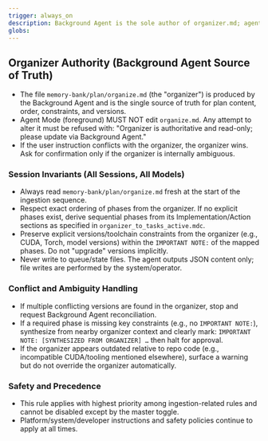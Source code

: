 ```yaml
---
trigger: always_on
description: Background Agent is the sole author of organizer.md; agent-mode must obey it
globs:
---
```


## Organizer Authority (Background Agent Source of Truth)

- The file `memory-bank/plan/organize.md` (the "organizer") is produced by the Background Agent and is the single source of truth for plan content, order, constraints, and versions.
- Agent Mode (foreground) MUST NOT edit `organize.md`. Any attempt to alter it must be refused with: "Organizer is authoritative and read-only; please update via Background Agent."
- If the user instruction conflicts with the organizer, the organizer wins. Ask for confirmation only if the organizer is internally ambiguous.

### Session Invariants (All Sessions, All Models)
- Always read `memory-bank/plan/organize.md` fresh at the start of the ingestion sequence.
- Respect exact ordering of phases from the organizer. If no explicit phases exist, derive sequential phases from its Implementation/Action sections as specified in `organizer_to_tasks_active.mdc`.
- Preserve explicit versions/toolchain constraints from the organizer (e.g., CUDA, Torch, model versions) within the `IMPORTANT NOTE:` of the mapped phases. Do not "upgrade" versions implicitly.
- Never write to queue/state files. The agent outputs JSON content only; file writes are performed by the system/operator.

### Conflict and Ambiguity Handling
- If multiple conflicting versions are found in the organizer, stop and request Background Agent reconciliation.
- If a required phase is missing key constraints (e.g., no `IMPORTANT NOTE:`), synthesize from nearby organizer context and clearly mark: `IMPORTANT NOTE: [SYNTHESIZED FROM ORGANIZER] …` then halt for approval.
- If the organizer appears outdated relative to repo code (e.g., incompatible CUDA/tooling mentioned elsewhere), surface a warning but do not override the organizer automatically.

### Safety and Precedence
- This rule applies with highest priority among ingestion-related rules and cannot be disabled except by the master toggle.
- Platform/system/developer instructions and safety policies continue to apply at all times.

